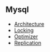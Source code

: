 ## Mysql

* [Architecture](/docs/Database/Mysql/Architecture/Architecture.md)
* [Locking](Locking/Locking.md) 
* [Optimizer](Optimizer/Optimizer.md) 
* [Replication](Replication/Replication.md) 